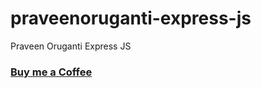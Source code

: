 # praveenoruganti-express-js
Praveen Oruganti  Express JS

### [Buy me a Coffee](http://bit.ly/2WryDT8)
